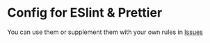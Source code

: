 # Config for ESlint & Prettier
You can use them or supplement them with your own rules in [Issues](https://github.com/phederal/linters-config/issues)
